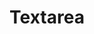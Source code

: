 ---
layout: pattern.njk
tags: 
    - legacy_en
    - legacy_components_en
    - page
key: textarea-legacy_en
title: Textarea
parent: components-legacy_en
image: legacy/overview/textarea.webp
keywords: 
order: 270
---